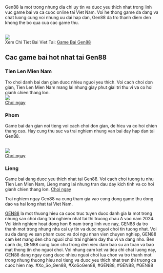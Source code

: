 <div class="game-info">

<p>Gen88 la mot trong nhung dia chi uy tin va duoc yeu thich nhat trong linh vuc game bai va ca cuoc online tai Viet Nam. Voi he thong game da dang va chat luong cung voi nhung uu dai hap dan, Gen88 da tro thanh diem den khong the bo qua cua cac game thu.</p><br><img src="https://gen88.vin/wp-content/uploads/2025/03/game-bai-gen88-top-4.jpg"></br>
Xem Chi Tiet Bai Viet Tai: <a href="https://gen88.vin/game-bai-gen88/">Game Bai Gen88</a>
</div><h2>Cac game bai hot nhat tai Gen88</h2><div class="game-list">
<div class="game-item">
<h3>Tien Len Mien Nam</h3>

<p>Tro choi danh bai dan gian duoc nhieu nguoi yeu thich. Voi cach choi don gian, Tien Len Mien Nam mang lai nhung giay phut giai tri thu vi va co hoi gianh chien thang lon.<br><img src="https://gen88.vin/wp-content/uploads/2025/03/game-bai-gen88-thong-tin.jpg"></br>
<a href="#">Choi ngay</a>
</div>
<div class="game-item">
<h3>Phom</h3>

<p>Game bai dan gian noi tieng voi cach choi don gian, de hieu va co hoi chien thang cao. Hay cung thu suc va trai nghiem nhung van bai day hap dan tai Gen88.</p><br><img src="https://gen88.vin/wp-content/uploads/2025/03/game-bai-gen88-ly-do.jpg"></br>
<a href="#">Choi ngay</a>
</div>
<div class="game-item">
<h3>Lieng</h3>

<p>Game bai dang duoc yeu thich nhat tai Gen88. Voi cach choi tuong tu nhu Tien Len Mien Nam, Lieng mang lai nhung tran dau day kich tinh va co hoi gianh chien thang lon.
<a href="#">Choi ngay</a>
</div>
</div><div class="footer">
<p>Trai nghiem ngay Gen88 va cung tham gia vao cong dong game thu dong dao va hai long nhat tai Viet Nam.</p>
</div><p><a href="https://gen88.vin/">GEN88</a> la mot thuong hieu ca cuoc truc tuyen duoc danh gia la mot trong nhung san choi dang trai nghiem nhat tai thi truong chau A vao nam 2024. Voi kinh nghiem hoat dong hon 6 nam trong linh vuc nay, GEN88 da tro thanh mot trong nhung nha cai uy tin va duoc nguoi choi tin tuong nhat. Voi su da dang ve san pham cuoc va doi ngu nhan vien chuyen nghiep, GEN88 cam ket mang den cho nguoi choi trai nghiem day thu vi va dang nho. Ben canh do, GEN88 cung luon chu trong den viec dam bao su an toan va bao mat thong tin cho nguoi choi. Voi nhung cam ket va tieu chi chat luong nay, GEN88 dang ngay cang duoc nhieu nguoi choi lua chon va tro thanh mot trong nhung thuong hieu noi tieng va duoc yeu thich nhat tren thi truong ca cuoc hien nay.
#Xo_So_Gen88, #XoSoGen88, #GEN88, #GEN88, #GEN88
